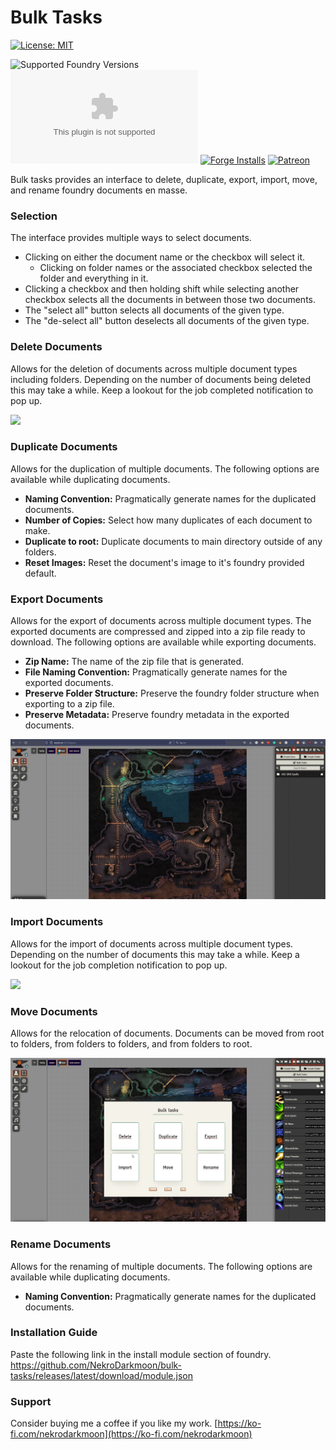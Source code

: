 # Bulk Tasks

[![License: MIT](https://img.shields.io/badge/Software_License-MIT-blue.svg)](https://mit-license.org/)

![Supported Foundry Versions](https://img.shields.io/endpoint?url=https://foundryshields.com/version?url=https://github.com/NekroDarkmoon/bulk-tasks/releases/latest/download/system.json&color=blue)
![Latest Release Download Count](https://img.shields.io/github/downloads/NekroDarkmoon/bulk-tasks/latest/module.zip)
[![Forge Installs](https://img.shields.io/badge/dynamic/json?label=Forge%20Installs&query=package.installs&suffix=%25&url=https%3A%2F%2Fforge-vtt.com%2Fapi%2Fbazaar%2Fpackage%2Fa5e&colorB=brightgreen)](https://forge-vtt.com/bazaar#package=bulk-tasks)
[![Patreon](https://img.shields.io/badge/Patreon-F96854?logo=patreon&logoColor=white)](https://www.patreon.com/ForgemasterModules)

Bulk tasks provides an interface to delete, duplicate, export, import, move, and rename foundry documents en masse.

### Selection

The interface provides multiple ways to select documents.

- Clicking on either the document name or the checkbox will select it.
  - Clicking on folder names or the associated checkbox selected the folder and everything in it.
- Clicking a checkbox and then holding shift while selecting another checkbox selects all the documents in between those two documents.
- The "select all" button selects all documents of the given type.
- The "de-select all" button deselects all documents of the given type.

### Delete Documents

Allows for the deletion of documents across multiple document types including folders. Depending on the number of documents being deleted this may take a while. Keep a lookout for the job completed notification to pop up.

![](/imgs/delete_demo.gif)

### Duplicate Documents

Allows for the duplication of multiple documents. The following options are available while duplicating documents.
- **Naming Convention:** Pragmatically generate names for the duplicated documents.
- **Number of Copies:** Select how many duplicates of each document to make.
- **Duplicate to root:** Duplicate documents to main directory outside of any folders.
- **Reset Images:** Reset the document's image to it's foundry provided default.

### Export Documents

Allows for the export of documents across multiple document types. The exported documents are compressed and zipped into a zip file ready to download. The following options are available while exporting documents.
- **Zip Name:** The name of the zip file that is generated.
- **File Naming Convention:** Pragmatically generate names for the exported documents.
- **Preserve Folder Structure:** Preserve the foundry folder structure when exporting to a zip file.
- **Preserve Metadata:** Preserve foundry metadata in the exported documents.


![](/imgs/export_demo.gif)

### Import Documents

Allows for the import of documents across multiple document types. Depending on the number of documents this may take a while. Keep a lookout for the job completion notification to pop up.

![](/imgs/import_demo.gif)

### Move Documents

Allows for the relocation of documents. Documents can be moved from root to folders, from folders to folders, and from folders to root.


![](/imgs/move_demo.gif)

### Rename Documents

Allows for the renaming of multiple documents. The following options are available while duplicating documents.
- **Naming Convention:** Pragmatically generate names for the duplicated documents.

### Installation Guide

Paste the following link in the install module section of foundry. https://github.com/NekroDarkmoon/bulk-tasks/releases/latest/download/module.json

### Support

Consider buying me a coffee if you like my work. [https://ko-fi.com/nekrodarkmoon](https://ko-fi.com/nekrodarkmoon)
